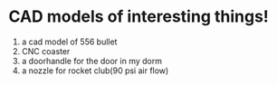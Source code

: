 # CAD models of interesting things!
1. a cad model of 556 bullet
2. CNC coaster
3. a doorhandle for the door in my dorm
4. a nozzle for rocket club(90 psi air flow)
